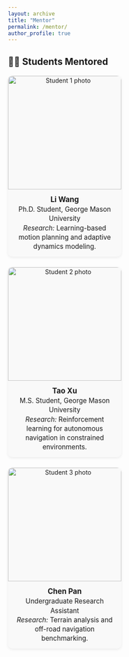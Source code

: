 ```yaml
---
layout: archive
title: "Mentor"
permalink: /mentor/
author_profile: true
---
```


## 👩‍🏫 Students Mentored

<html>
<body>

<div class="student-gallery">

  <!-- ===== Student 1 ===== -->
  <div class="student-card">
    <img src="/images/students/student1.jpg" alt="Student 1 photo">
    <div class="student-info">
      <strong>Li Wang</strong><br>
      Ph.D. Student, George Mason University<br>
      <em>Research:</em> Learning-based motion planning and adaptive dynamics modeling.
    </div>
  </div>

  <!-- ===== Student 2 ===== -->
  <div class="student-card">
    <img src="/images/students/student2.jpg" alt="Student 2 photo">
    <div class="student-info">
      <strong>Tao Xu</strong><br>
      M.S. Student, George Mason University<br>
      <em>Research:</em> Reinforcement learning for autonomous navigation in constrained environments.
    </div>
  </div>

  <!-- ===== Student 3 ===== -->
  <div class="student-card">
    <img src="/images/students/student3.jpg" alt="Student 3 photo">
    <div class="student-info">
      <strong>Chen Pan</strong><br>
      Undergraduate Research Assistant<br>
      <em>Research:</em> Terrain analysis and off-road navigation benchmarking.
    </div>
  </div>

</div>

</body>
</html>

<style>
.student-gallery {
  display: flex;
  flex-wrap: wrap;
  gap: 24px;
  margin-top: 20px;
}
.student-card {
  width: 260px;
  background: #f9f9f9;
  border-radius: 10px;
  box-shadow: 0 2px 6px rgba(0,0,0,0.08);
  overflow: hidden;
  text-align: center;
  transition: transform 0.2s ease, box-shadow 0.2s ease;
}
.student-card:hover {
  transform: translateY(-4px);
  box-shadow: 0 4px 10px rgba(0,0,0,0.15);
}
.student-card img {
  width: 100%;
  height: 260px;
  object-fit: cover;
}
.student-info {
  padding: 12px 14px;
  font-size: 0.95rem;
  line-height: 1.4;
}
.student-info strong {
  font-size: 1.05rem;
}
@media (max-width: 768px) {
  .student-gallery {
    flex-direction: column;
    align-items: center;
  }
  .student-card {
    width: 80%;
  }
}
</style>
